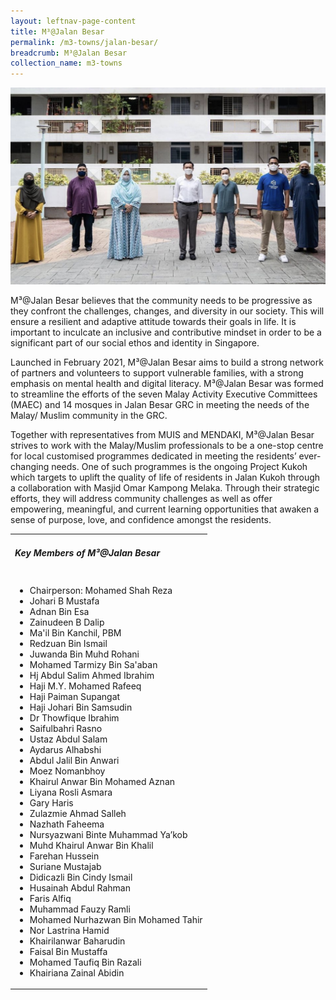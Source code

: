 ```yaml
---
layout: leftnav-page-content
title: M³@Jalan Besar
permalink: /m3-towns/jalan-besar/
breadcrumb: M³@Jalan Besar
collection_name: m3-towns
---
```


![M³@Jalan Besar](/images/m3-jalan-besar.png)

M³@Jalan Besar believes that the community needs to be progressive as they confront the challenges, changes, and diversity in our society. This will ensure a resilient and adaptive attitude towards their goals in life. It is important to inculcate an inclusive and contributive mindset in order to be a significant part of our social ethos and identity in Singapore.

Launched in February 2021, M³@Jalan Besar aims to build a strong network of partners and volunteers to support vulnerable families, with a strong emphasis on mental health and digital literacy. M³@Jalan Besar was formed to streamline the efforts of the seven Malay Activity Executive Committees (MAEC) and 14 mosques in Jalan Besar GRC in meeting the needs of the Malay/ Muslim community in the GRC. 

Together with representatives from MUIS and MENDAKI, M³@Jalan Besar strives to work with the Malay/Muslim professionals to be a one-stop centre for local customised programmes dedicated in meeting the residents’ ever-changing needs. One of such programmes is the ongoing Project Kukoh which targets to uplift the quality of life of residents in Jalan Kukoh through a collaboration with Masjid Omar Kampong Melaka. Through their strategic efforts, they will address community challenges as well as offer empowering, meaningful, and current learning opportunities that awaken a sense of purpose, love, and confidence amongst the residents.

<table class="table-h">
  <tr>
  <td><h5>Key Members of M³@Jalan Besar</h5></td>
  </tr>
  <tr>
  <td>
    <ul>
      <li>Chairperson: Mohamed Shah Reza</li>
      <li>Johari B Mustafa</li>
<li>Adnan Bin Esa</li>
<li>Zainudeen B Dalip</li>
<li>Ma'il Bin Kanchil, PBM</li>
<li>Redzuan Bin Ismail</li>
<li>Juwanda Bin Muhd Rohani</li>
<li>Mohamed Tarmizy Bin Sa'aban</li>
<li>Hj Abdul Salim Ahmed Ibrahim </li>
<li>Haji M.Y. Mohamed Rafeeq</li>
<li>Haji Paiman Supangat</li>
<li>Haji Johari Bin Samsudin</li>
<li>Dr Thowfique Ibrahim</li>
<li>Saifulbahri Rasno</li>
<li>Ustaz Abdul Salam</li>
<li>Aydarus Alhabshi</li>
<li>Abdul Jalil Bin Anwari</li>
<li>Moez Nomanbhoy</li>
<li>Khairul Anwar Bin Mohamed Aznan</li>
<li>Liyana Rosli Asmara</li>
<li>Gary Haris</li>
<li>Zulazmie Ahmad Salleh</li>
<li>Nazhath Faheema</li>
<li>Nursyazwani Binte Muhammad Ya’kob</li>
<li>Muhd Khairul Anwar Bin Khalil</li>
<li>Farehan Hussein</li>
<li>Suriane Mustajab</li>
<li>Didicazli Bin Cindy Ismail</li>
<li>Husainah Abdul Rahman</li>
<li>Faris Alfiq</li>
<li>Muhammad Fauzy Ramli</li>
<li>Mohamed Nurhazwan Bin Mohamed Tahir</li>
<li>Nor Lastrina Hamid</li>
<li>Khairilanwar Baharudin</li>
<li>Faisal Bin Mustaffa</li>
<li>Mohamed Taufiq Bin Razali</li>
<li>Khairiana Zainal Abidin</li>
      
